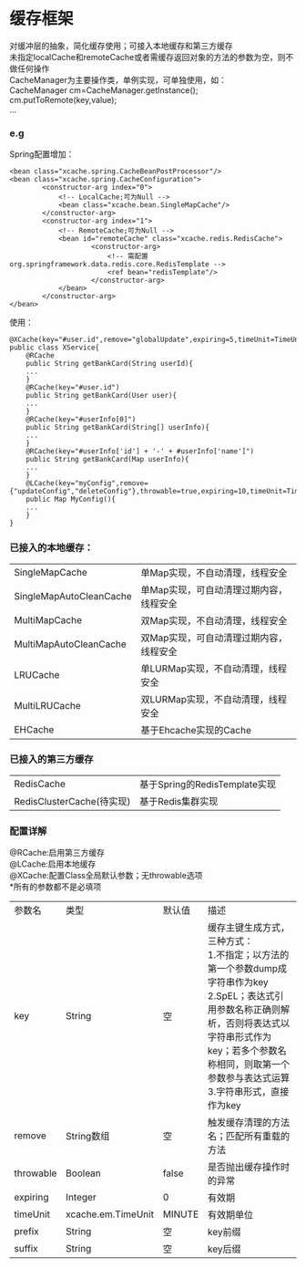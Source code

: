 # 缓存框架
对缓冲层的抽象，简化缓存使用；可接入本地缓存和第三方缓存<br/>
未指定localCache和remoteCache或者需缓存返回对象的方法的参数为空，则不做任何操作<br/>
CacheManager为主要操作类，单例实现，可单独使用，如：<br/>
CacheManager cm=CacheManager.getInstance();<br/>
cm.putToRemote(key,value);<br/>
...
### e.g
Spring配置增加：

	<bean class="xcache.spring.CacheBeanPostProcessor"/>
	<bean class="xcache.spring.CacheConfiguration">
			<constructor-arg index="0">
				<!-- LocalCache;可为Null -->
				<bean class="xcache.bean.SingleMapCache"/>
			</constructor-arg>
			<constructor-arg index="1">
				<!-- RemoteCache;可为Null -->
				<bean id="remoteCache" class="xcache.redis.RedisCache">
						<constructor-arg>
							<!-- 需配置org.springframework.data.redis.core.RedisTemplate -->
							<ref bean="redisTemplate"/>
						</constructor-arg>
				</bean>
			</constructor-arg>
	</bean>
	
使用：
	
	@XCache(key="#user.id",remove="globalUpdate",expiring=5,timeUnit=TimeUnit.HOUR,prefix="CLASS_SCOPE_PREFIX",suffix="CLASS_SCOPE_SUFFIX")
	public class XService{
		@RCache
		public String getBankCard(String userId){
		...
		}
		@RCache(key="#user.id")
		public String getBankCard(User user){
		...
		}
		@RCache(key="#userInfo[0]")
		public String getBankCard(String[] userInfo){
		...
		}
		@RCache(key="#userInfo['id'] + '-' + #userInfo['name']")
		public String getBankCard(Map userInfo){
		...
		}
		@LCache(key="myConfig",remove={"updateConfig","deleteConfig"},throwable=true,expiring=10,timeUnit=TimeUnit.MINUTE,prefix="PREFIX",suffix="SUFFIX")
		public Map MyConfig(){
		...
		}
	}

### 已接入的本地缓存：
<table>
	<tr align="left">
		<td>SingleMapCache</td>
		<td>单Map实现，不自动清理，线程安全</td>
	</tr>
	<tr align="left">
		<td>SingleMapAutoCleanCache</td>
		<td>单Map实现，可自动清理过期内容，线程安全</td>
	</tr>
	<tr align="left">
		<td>MultiMapCache</td>
		<td>双Map实现，不自动清理，线程安全</td>
	</tr>
	<tr align="left">
		<td>MultiMapAutoCleanCache</td>
		<td>双Map实现，可自动清理过期内容，线程安全</td>
	</tr>
	<tr align="left">
		<td>LRUCache</td>
		<td>单LURMap实现，不自动清理，线程安全</td>
	</tr>
	<tr align="left">
		<td>MultiLRUCache</td>
		<td>双LURMap实现，不自动清理，线程安全</td>
	</tr>
	<tr align="left">
		<td>EHCache</td>
		<td>基于Ehcache实现的Cache</td>
	</tr>
</table>


### 已接入的第三方缓存
<table>
	<tr>
		<td>RedisCache</td>
		<td>基于Spring的RedisTemplate实现</td>
	</tr>
	<tr>
		<td>RedisClusterCache(待实现)</td>
		<td>基于Redis集群实现</td>
	</tr>
</table>

### 配置详解
@RCache:启用第三方缓存<br/>
@LCache:启用本地缓存<br/>
@XCache:配置Class全局默认参数；无throwable选项<br/>
*所有的参数都不是必填项<br/>

<table>
	<tr>
		<td>参数名</td>
		<td>类型</td>
		<td>默认值</td>
		<td>描述</td>
	</tr>
	<tr>
		<td>key</td>
		<td>String</td>
		<td>空</td>
		<td>
			缓存主键生成方式，三种方式：<br/>
			1.不指定；以方法的第一个参数dump成字符串作为key<br/>
			2.SpEL；表达式引用参数名称正确则解析，否则将表达式以字符串形式作为key；若多个参数名称相同，则取第一个参数参与表达式运算<br/>
			3.字符串形式，直接作为key<br/>
		</td>
	</tr>
	<tr>
		<td>remove</td>
		<td>String数组</td>
		<td>空</td>
		<td>触发缓存清理的方法名；匹配所有重载的方法</td>
	</tr>
	<tr>
		<td>throwable</td>
		<td>Boolean</td>
		<td>false</td>
		<td>是否抛出缓存操作时的异常</td>
	</tr>
	<tr>
		<td>expiring</td>
		<td>Integer</td>
		<td>0</td>
		<td>有效期</td>
	</tr>
	<tr>
		<td>timeUnit</td>
		<td>xcache.em.TimeUnit</td>
		<td>MINUTE</td>
		<td>有效期单位</td>
	</tr>
	<tr>
		<td>prefix</td>
		<td>String</td>
		<td>空</td>
		<td>key前缀</td>
	</tr>
	<tr>
		<td>suffix</td>
		<td>String</td>
		<td>空</td>
		<td>key后缀</td>
	</tr>
</table>
